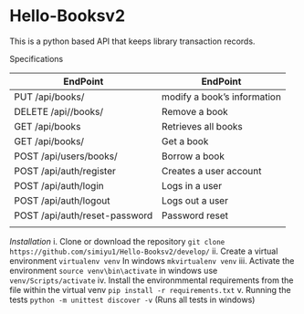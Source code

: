 # Hello-Booksv2
This is a python based API that keeps library transaction records.

Specifications

| EndPoint | EndPoint |
| ------------- | ------------- |
| PUT /api/books/<bookId> |modify a book’s information  |
|DELETE /api//books/<bookId> | Remove a book  |
| GET /api/books | Retrieves all books |
| GET /api/books/<bookId> | Get a book |
| POST /api/users/books/<bookId> | Borrow a book  |
| POST /api/auth/register | Creates a user account |
| POST /api/auth/login | Logs in a user |
| POST /api/auth/logout | Logs out a user |
| POST /api/auth/reset-password | Password reset |
|  |  | 
  
*Installation*
   i. Clone or download the repository
      `git clone https://github.com/simiyu1/Hello-Booksv2/develop/`
   ii. Create a virtual environment
      `virtualenv venv`
      In windows `mkvirtualenv venv`
   iii. Activate the environment 
      `source venv\bin\activate`
      in windows use `venv/Scripts/activate`
   iv. Install the environmmental requirements from the file within the virtual venv
       `pip install -r requirements.txt`
   v. Running the tests
        `python -m unittest discover -v` (Runs all tests in windows)

